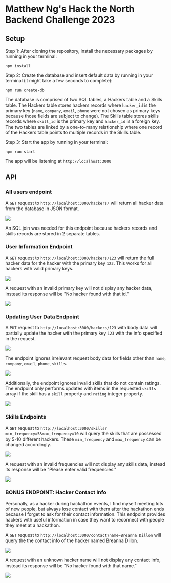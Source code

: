 # Matthew Ng's Hack the North Backend Challenge 2023

## Setup

Step 1: After cloning the repository, install the necessary packages by running in your terminal:

```
npm install
```

Step 2: Create the database and insert default data by running in your terminal (it might take a few seconds to complete):

```
npm run create-db
```

The database is comprised of two SQL tables, a Hackers table and a Skills  table. The Hackers table stores hackers records where ```hacker_id``` is the primary key (```name```, ```company```, ```email```, ```phone``` were not chosen as primary keys because those fields are subject to change). The Skills table stores skills records where ```skill_id``` is the primary key and ```hacker_id``` is a foreign key. The two tables are linked by a one-to-many relationship where one record of the Hackers table points to multiple records in the Skills table.

Step 3: Start the app by running in your terminal:

```
npm run start
```

The app will be listening at ```http://localhost:3000```

## API

### All users endpoint

A ```GET``` request to ```http://localhost:3000/hackers/``` will return all hacker data from the database in JSON format.

<img src="/assets/endpoint1.PNG" />

An SQL join was needed for this endpoint because hackers records and skills records are stored in 2 separate tables.

### User Information Endpoint

A ```GET``` request to ```http://localhost:3000/hackers/123``` will return the full hacker data for the hacker with the primary key ```123```. This works for all hackers with valid primary keys.

<img src="/assets/endpoint2.PNG" />

A request with an invalid primary key will not display any hacker data, instead its response will be "No hacker found with that id."

<img src="/assets/endpoint2_again.PNG" />

### Updating User Data Endpoint

A ```PUT``` request to ```http://localhost:3000/hackers/123``` with body data will partially update the hacker with the primary key ```123``` with the info specified in the request.

<img src="/assets/endpoint3.PNG" />

The endpoint ignores irrelevant request body data for fields other than ```name```, ```company```, ```email```, ```phone```, ```skills```.

<img src="/assets/endpoint3_again.PNG" />

Additionally, the endpoint ignores invalid skills that do not contain ratings. The endpoint only performs updates with items in the requested  ```skills``` array if the skill has a ```skill``` property and ```rating``` integer property.

<img src="/assets/endpoint3_final.PNG" />

### Skills Endpoints

A ```GET``` request to ```http://localhost:3000/skills?min_frequency=5&max_frequency=10``` will query the skills that are possessed by 5-10 different hackers. These ```min_frequency``` and ```max_frequency``` can be changed accordingly.

<img src="/assets/endpoint4.PNG" />

A request with an invalid frequencies will not display any skills data, instead its response will be "Please enter valid frequencies."

<img src="/assets/endpoint4_again.PNG" />

### BONUS ENDPOINT: Hacker Contact Info

Personally, as a hacker during hackathon events, I find myself meeting lots of new people, but always lose contact with them after the hackathon ends because I forget to ask for their contact information. This endpoint provides hackers with useful information in case they want to reconnect with people they meet at a hackathon.

A ```GET``` request to ```http://localhost:3000/contact?name=Breanna Dillon``` will query the the contact info of the hacker named Breanna Dillon.

<img src="/assets/endpoint5.PNG" />

A request with an unknown hacker name will not display any contact info, instead its response will be "No hacker found with that name."

<img src="/assets/endpoint5_again.PNG" />